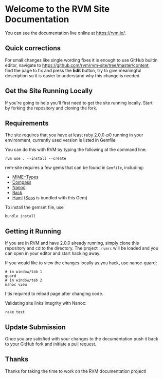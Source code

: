 # Welcome to the RVM Site Documentation

You can see the documentation live online at <https://rvm.io/>.

## Quick corrections

For small changes like single wording fixes it is enough to use GitHub builtin editor,
navigate to https://github.com/rvm/rvm-site/tree/master/content, find the page to fix
and press the **Edit** button, try to give meaningful description so it is easier to
understand why this change is needed.

## Get the Site Running Locally

If you're going to help you'll first need to get the site running locally. Start by
forking the repository and cloning the fork.

## Requirements

The site requires that you have at least ruby 2.0.0-p0 running in your environment,
currently used version is listed in Gemfile

You can do this with RVM by typing the following at the command line:

    rvm use . --install --create

rvm-site requires a few gems that can be found in `Gemfile`, including:

- [MIME::Types](https://github.com/halostatue/mime-types#readme)
- [Compass](http://compass-style.org/)
- [Nanoc](https://nanoc.ws/)
- [Rack](https://rack.github.io/)
- [Haml](http://haml.info/) ([Sass](http://sass-lang.com/) is bundled with this Gem)

To install the gemset file, use

    bundle install

## Getting it Running

If you are in RVM and have 2.0.0 already running, simply clone this repository and cd to
the directory. The project `.rvmrc` will be loaded and you can open in your editor and
start hacking away.

If you would like to view the changes locally as you hack, use nanoc-guard:

    # in window/tab 1
    guard
    # in window/tab 2
    nanoc view

I tis required to reload page after changing code.

Validating site links integrity with Nanoc:

    rake test

## Update Submission

Once you are satisfied with your changes to the documentation push it back to your GitHub fork
and initiate a pull request.

## Thanks

Thanks for taking the time to work on the RVM documentation project!
